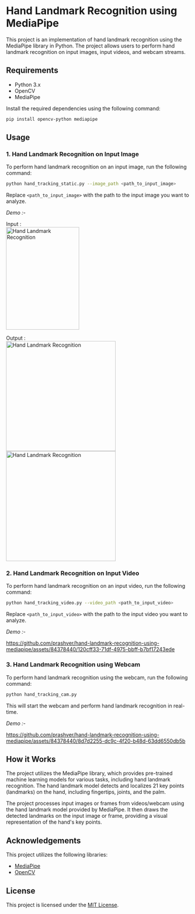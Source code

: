 # Hand Landmark Recognition using MediaPipe

This project is an implementation of hand landmark recognition using the MediaPipe library in Python. The project allows users to perform hand landmark recognition on input images, input videos, and webcam streams.

## Requirements

- Python 3.x
- OpenCV
- MediaPipe

Install the required dependencies using the following command:

```bash
pip install opencv-python mediapipe
```

## Usage

### 1. Hand Landmark Recognition on Input Image

To perform hand landmark recognition on an input image, run the following command:

```bash
python hand_tracking_static.py --image_path <path_to_input_image>
```

Replace `<path_to_input_image>` with the path to the input image you want to analyze.

*Demo :-*

Input : <br>
<img src="https://github.com/prashver/hand-landmark-recognition-using-mediapipe/assets/84378440/251b94b2-489d-47a3-80d8-80790b74417c" alt="Hand Landmark Recognition" width="200" height="280"/>

Output : <br>
<img src="https://github.com/prashver/hand-landmark-recognition-using-mediapipe/assets/84378440/fd77514e-5ee5-407e-84fb-df9f83189045" alt="Hand Landmark Recognition" width="300" height="300"/><img src="https://github.com/prashver/hand-landmark-recognition-using-mediapipe/assets/84378440/709a6e60-3277-4446-8827-188f21990701" alt="Hand Landmark Recognition" width="300" height="300"/>


### 2. Hand Landmark Recognition on Input Video

To perform hand landmark recognition on an input video, run the following command:

```bash
python hand_tracking_video.py --video_path <path_to_input_video>
```

Replace `<path_to_input_video>` with the path to the input video you want to analyze.

*Demo :-*

https://github.com/prashver/hand-landmark-recognition-using-mediapipe/assets/84378440/120cff33-71df-4975-bbff-b7bf17243ede


### 3. Hand Landmark Recognition using Webcam

To perform hand landmark recognition using the webcam, run the following command:

```bash
python hand_tracking_cam.py
```

This will start the webcam and perform hand landmark recognition in real-time.

*Demo :-*

https://github.com/prashver/hand-landmark-recognition-using-mediapipe/assets/84378440/8d7d2255-dc9c-4f20-b48d-63dd6550db5b


## How it Works

The project utilizes the MediaPipe library, which provides pre-trained machine learning models for various tasks, including hand landmark recognition. The hand landmark model detects and localizes 21 key points (landmarks) on the hand, including fingertips, joints, and the palm.

The project processes input images or frames from videos/webcam using the hand landmark model provided by MediaPipe. It then draws the detected landmarks on the input image or frame, providing a visual representation of the hand's key points.

## Acknowledgements

This project utilizes the following libraries:

- [MediaPipe](https://mediapipe.dev/)
- [OpenCV](https://opencv.org/)

## License

This project is licensed under the [MIT License](LICENSE).
